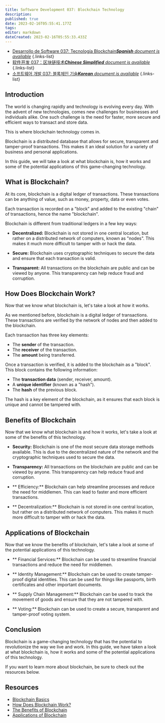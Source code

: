 ```yaml
---
title: Software Development 037: Blockchain Technology
description: 
published: true
date: 2023-02-16T05:55:41.177Z
tags: 
editor: markdown
dateCreated: 2023-02-16T05:55:33.433Z
---
```


- [Desarrollo de Software 037: Tecnología Blockchain***Spanish** document is available*](/es/Knowledge-base/Software-Development/Learning/software-development-037-blockchain-technology)
{.links-list}
- [软件开发 037：区块链技术***Chinese Simplified** document is available*](/zh/Knowledge-base/Software-Development/Learning/software-development-037-blockchain-technology)
{.links-list}
- [소프트웨어 개발 037: 블록체인 기술***Korean** document is available*](/ko/Knowledge-base/Software-Development/Learning/software-development-037-blockchain-technology)
{.links-list}


## Introduction

The world is changing rapidly and technology is evolving every day. With the advent of new technologies, comes new challenges for businesses and individuals alike. One such challenge is the need for faster, more secure and efficient ways to transact and store data.

This is where blockchain technology comes in.

Blockchain is a distributed database that allows for secure, transparent and tamper-proof transactions. This makes it an ideal solution for a variety of business and personal applications.

In this guide, we will take a look at what blockchain is, how it works and some of the potential applications of this game-changing technology.

## What is Blockchain?

At its core, blockchain is a digital ledger of transactions. These transactions can be anything of value, such as money, property, data or even votes.

Each transaction is recorded on a "block" and added to the existing "chain" of transactions, hence the name "blockchain".

Blockchain is different from traditional ledgers in a few key ways:

- **Decentralized:** Blockchain is not stored in one central location, but rather on a distributed network of computers, known as "nodes". This makes it much more difficult to tamper with or hack the data.

- **Secure:** Blockchain uses cryptographic techniques to secure the data and ensure that each transaction is valid.

- **Transparent:** All transactions on the blockchain are public and can be viewed by anyone. This transparency can help reduce fraud and corruption.

## How Does Blockchain Work?

Now that we know what blockchain is, let's take a look at how it works.

As we mentioned before, blockchain is a digital ledger of transactions. These transactions are verified by the network of nodes and then added to the blockchain.

Each transaction has three key elements:

- The **sender** of the transaction.
- The **receiver** of the transaction.
- The **amount** being transferred.

Once a transaction is verified, it is added to the blockchain as a "block". This block contains the following information:

- The **transaction data** (sender, receiver, amount).
- A **unique identifier** (known as a "hash").
- The **hash** of the previous block.

The hash is a key element of the blockchain, as it ensures that each block is unique and cannot be tampered with.

## Benefits of Blockchain

Now that we know what blockchain is and how it works, let's take a look at some of the benefits of this technology.

- **Security:** Blockchain is one of the most secure data storage methods available. This is due to the decentralized nature of the network and the cryptographic techniques used to secure the data.

- **Transparency:** All transactions on the blockchain are public and can be viewed by anyone. This transparency can help reduce fraud and corruption.

- ** Efficiency:** Blockchain can help streamline processes and reduce the need for middlemen. This can lead to faster and more efficient transactions.

- ** Decentralization:** Blockchain is not stored in one central location, but rather on a distributed network of computers. This makes it much more difficult to tamper with or hack the data.

## Applications of Blockchain

Now that we know the benefits of blockchain, let's take a look at some of the potential applications of this technology.

- ** Financial Services:** Blockchain can be used to streamline financial transactions and reduce the need for middlemen.

- ** Identity Management:** Blockchain can be used to create tamper-proof digital identities. This can be used for things like passports, birth certificates and other important documents.

- ** Supply Chain Management:** Blockchain can be used to track the movement of goods and ensure that they are not tampered with.

- ** Voting:** Blockchain can be used to create a secure, transparent and tamper-proof voting system.

## Conclusion

Blockchain is a game-changing technology that has the potential to revolutionize the way we live and work. In this guide, we have taken a look at what blockchain is, how it works and some of the potential applications of this technology.

If you want to learn more about blockchain, be sure to check out the resources below.

## Resources

- [Blockchain Basics](https://blockgeeks.com/guides/what-is-blockchain-technology/)
- [How Does Blockchain Work?](https://cointelegraph.com/explained/how-does-blockchain-work-infographic)
- [The Benefits of Blockchain](https://www.forbes.com/sites/forbestechcouncil/2017/10/06/the-top-10-benefits-of-blockchain-technology/#4b4c4e4a4763)
- [Applications of Blockchain](https://www.cbinsights.com/research/blockchain-applications-startups-corporate/)